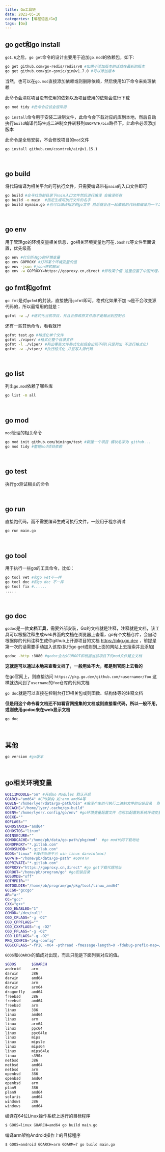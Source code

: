 ```yaml
---
title: Go工具链
date: 2021-05-10
categories: [编程语言/Go]
tags: [Go]
---
```


## go get和go install

`go1.6`之后，`go get`命令的设计主要用于追加`go.mod`的依赖包，如下:

```bash
go get github.com/go-redis/redis/v8 #如果不添加版本的话就在最新的版本
go get github.com/gin-gonic/gin@v1.7.0 #可以添加版本
```

当然，也可以在`go.mod`直接添加依赖或则删除依赖，然后使用如下命令来处理依赖

此命令会清除项目没有使用的依赖以及项目使用的依赖会进行下载

```bash
go mod tidy #此命令应该会很常用
```

`go install`命令用于安装二进制文件，此命令会下载对应的库到本地，然后自动执行`build`编译代码生成二进制文件转移到`$GOPATH/bin`路径下。此命令必须添加版本

此命令是全局安装，不会修改项目的`mod`文件

```bash
go install github.com/cosmtrek/air@v1.15.1
```

​    

## go build

将代码编译为相关平台的可执行文件，只需要编译带有`main`的入口文件即可

```bash
go build #会寻找当前目录下main入口文件然后进行编译 会编译所有
go build -o main  #指定生成可执行文件的名字
go build mymain.go #也可以编译指定的go文件 然后就会连一起依赖的代码都编译为一个二进制
```

​    

## go env

用于管理go的环境变量相关信息，go相关环境变量也可在`.bashrc`等文件里面设置，优先级高

```bash
go env #打印所有go的环境变量
go env GOPROXY #打印某个环境变量的值
go env -json #json格式输出
go env -w GOPROXY=https://goproxy.cn,direct #修改某个值 这里设置了中国代理，direct表示如果代理没有则直接走go官网，可以设置多个代理网站，用逗号分割
```

   

## go fmt和gofmt

`go fmt`是对`gofmt`的封装，直接使用`gofmt`即可，格式化如果不加`-w`是不会改变源代码的，所以最常用的就是：

```bash
gofmt -w ./ #格式化当前项目，并且会修改原文件而不是输出到控制台
```

还有一些其他命令，看看就行

```bash
gofmt test.go #格式化单个文件
gofmt ./viper/ #格式化整个目录文件
gofmt -l ./viper/ #列出哪些文件格式化前后会出现不同(只是列出 不进行格式化)
gofmt -w ./viper/ #执行格式化 并且写入源代码
```

​    

## go list

列出`go.mod`依赖了哪些库

```bash
go list -m all
```

​    

## go mod

`mod`管理的相关命令

```bash
go mod init github.com/biningo/test #新建一个项目 模块名字为 github...
go mod tidy #整理mod项目依赖
```

​    

## go test

执行go测试相关的命令

​    

## go run

直接跑代码，而不需要编译生成可执行文件，一般用于程序调试

```bash
go run main.go
```

​    

## go tool

用于执行一些go的工具命令，比如：

```bash
go tool vet #和go vet不一样
go tool doc #和go doc 不一样
go tool fix #......
.....
```

​    

## go doc

`godoc`是一款**文档工具**，需要外部安装，Go的文档就是注释，注释就是文档，该工具可以根据注释生成web界面的文档在浏览器上查看，go有个文档仓库，会自动根据你的代码注释生成你github上开源项目的文档 https://pkg.go.dev ，前提是第一次的话需要手动加入该库(执行go get或则到上面的网站上去搜索并且添加) 

```bash
godoc -http :8080 #godoc会为$GOROOT和根据当前项目下的mod文件建立文档
```

**这就是可以通过本地来查看文档了，一般用处不大，都是到官网上去看的**

在go官网上，则直接访问 `https://pkg.go.dev/github.com/<username>/foo` 这样就访问到了`username`的`foo`仓库的代码文档

`go doc`就是可以直接在控制台打印相关包或则函数、结构体等的注释文档

**但是用这个命令看文档还不如看官网搜集的文档或则直接看代码，所以一般不用，或则使用godoc来在web显示文档**

```bash
go doc
```

​       

## 其他

```bash
go version #go版本
```

​    

## go相关环境变量

```bash
GO111MODULE="on" #开启Go Modules 默认开启
GOARCH="amd64" #CPU架构 如:arm amd64等
GOBIN="/home/lyer/data/go-path/bin" #编译产生的可执行二进制文件的安装目录  默认$GOPATH/bin
GOCACHE="/home/lyer/.cache/go-build" 
GOENV="/home/lyer/.config/go/env" #go环境变量配置文件 也可以配置到系统环境变量上
GOEXE=""
GOFLAGS=""
GOHOSTARCH="amd64"
GOHOSTOS="linux" 
GOINSECURE=""
GOMODCACHE="/home/pb/data/go-path/pkg/mod"  #go mod代码下载地址
GONOPROXY="*.gitlab.com"
GONOSUMDB="*.gitlab.com"
GOOS="linux" #操作系统平台 win linux darwin(mac)
GOPATH="/home/pb/data/go-path" #GOPATH
GOPRIVATE="*.gitlab.com"
GOPROXY="https://goproxy.cn,direct" #go get下载代理地址
GOROOT="/home/pb/program/go" #go安装目录
GOSUMDB="off"
GOTMPDIR=""
GOTOOLDIR="/home/pb/program/go/pkg/tool/linux_amd64"
GCCGO="gccgo"
AR="ar"
CC="gcc"
CXX="g++"
CGO_ENABLED="1"
GOMOD="/dev/null"
CGO_CFLAGS="-g -O2"
CGO_CPPFLAGS=""
CGO_CXXFLAGS="-g -O2"
CGO_FFLAGS="-g -O2"
CGO_LDFLAGS="-g -O2"
PKG_CONFIG="pkg-config"
GOGCCFLAGS="-fPIC -m64 -pthread -fmessage-length=0 -fdebug-prefix-map=/tmp/go-build029755246=/tmp/go-build -gno-record-gcc-switches"
```

`GOOS`和`GOARCH`的值成对出现，而且只能是下面列表对应的值。

```bash
$GOOS	    $GOARCH
android	    arm
darwin	    386
darwin	    amd64
darwin	    arm
darwin	    arm64
dragonfly   amd64
freebsd	    386
freebsd	    amd64
freebsd	    arm
linux	    386
linux	    amd64
linux	    arm
linux	    arm64
linux	    ppc64
linux	    ppc64le
linux	    mips
linux	    mipsle
linux	    mips64
linux	    mips64le
linux	    s390x
netbsd	    386
netbsd	    amd64
netbsd	    arm
openbsd	    386
openbsd	    amd64
openbsd	    arm
plan9	    386
plan9	    amd64
solaris	    amd64
windows	    386
windows	    amd64
```

编译在64位Linux操作系统上运行的目标程序

```bash
$ GOOS=linux GOARCH=amd64 go build main.go
```

编译arm架构Android操作上的目标程序

```bash
$ GOOS=android GOARCH=arm GOARM=7 go build main.go
```